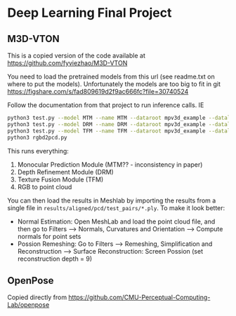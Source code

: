 # Deep Learning Final Project


## M3D-VTON

This is a copied version of the code available at https://github.com/fyviezhao/M3D-VTON

You need to load the pretrained models from this url (see readme.txt on where to put the models). Unfortunately the models are too big to fit in git https://figshare.com/s/fad809619d2f9ac666fc?file=30740524

Follow the documentation from that project to run inference calls. IE

```bash
python3 test.py --model MTM --name MTM --dataroot mpv3d_example --datalist test_pairs --results_dir results
python3 test.py --model DRM --name DRM --dataroot mpv3d_example --datalist test_pairs --results_dir results
python3 test.py --model TFM --name TFM --dataroot mpv3d_example --datalist test_pairs --results_dir results
python3 rgbd2pcd.py
```

This runs everything:
1. Monocular Prediction Module (MTM?? - inconsistency in paper)
2. Depth Refinement Module (DRM)
3. Texture Fusion Module (TFM)
4. RGB to point cloud

You can then load the results in Meshlab by importing the results from a single file in `results/aligned/pcd/test_pairs/*.ply`.  To make it look better:
* Normal Estimation: Open MeshLab and load the point cloud file, and then go to Filters --> Normals, Curvatures and Orientation --> Compute normals for point sets
* Possion Remeshing: Go to Filters --> Remeshing, Simplification and Reconstruction --> Surface Reconstruction: Screen Possion (set reconstruction depth = 9)


## OpenPose
Copied directly from https://github.com/CMU-Perceptual-Computing-Lab/openpose